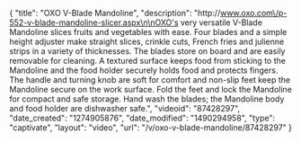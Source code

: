 {
    "title": "OXO V-Blade Mandoline",
    "description": "http:\/\/www.oxo.com\/p-552-v-blade-mandoline-slicer.aspx\n\nOXO's very versatile V-Blade Mandoline slices fruits and vegetables with ease. Four blades and a simple height adjuster make straight slices, crinkle cuts, French fries and julienne strips in a variety of thicknesses. The blades store on board and are easily removable for cleaning. A textured surface keeps food from sticking to the Mandoline and the food holder securely holds food and protects fingers. The handle and turning knob are soft for comfort and non-slip feet keep the Mandoline secure on the work surface. Fold the feet and lock the Mandoline for compact and safe storage. Hand wash the blades; the Mandoline body and food holder are dishwasher safe.",
    "videoid": "87428297",
    "date_created": "1274905876",
    "date_modified": "1490294958",
    "type": "captivate",
    "layout": "video",
    "url": "\/v\/oxo-v-blade-mandoline\/87428297"
}